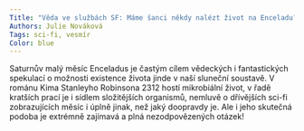 ```yaml
---
Title: "Věda ve službách SF: Máme šanci někdy nalézt život na Enceladu?"
Authors: Julie Nováková
Tags: sci-fi, vesmír
Color: blue
---
```

Saturnův malý měsíc Enceladus je častým cílem vědeckých i fantastických spekulací o možnosti existence života jinde v naší sluneční soustavě. V románu Kima Stanleyho Robinsona 2312 hostí mikrobiální život, v řadě kratších prací je i sídlem složitějších organismů, nemluvě o dřívějších sci-fi zobrazujících měsíc i úplně jinak, než jaký doopravdy je. Ale i jeho skutečná podoba je extrémně zajímavá a plná nezodpovězených otázek!
